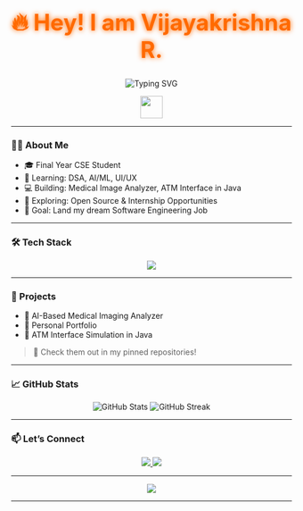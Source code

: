 <div align="center">
  <h1 style="color: #FF6A00; font-weight: bold; font-size: 2.9em; text-shadow: 0 0 10px #FF6A00;">
    🔥 Hey! I am Vijayakrishna R.
  </h1>
  <p>
    <img src="https://readme-typing-svg.demolab.com?font=Fira+Code&pause=1000&color=FF6A00&width=600&lines=Recent+Computer Science+Graduate;Aspiring+Software+Engineer;Python+%7C+Web+Dev+%7C+AI%2FML+Enthusiast" alt="Typing SVG"/>
  </p>
</div>

<p align="center">
  <img src="https://media.giphy.com/media/hvRJCLFzcasrR4ia7z/giphy.gif" width="40px"/>
</p>

---

### 👨‍💻 About Me

- 🎓 Final Year CSE Student 
- 🌱 Learning: DSA, AI/ML, UI/UX
- 💻 Building: Medical Image Analyzer, ATM Interface in Java  
- 🔭 Exploring: Open Source & Internship Opportunities  
- 🎯 Goal: Land my dream Software Engineering Job  

---

### 🛠️ Tech Stack

<p align="center">
  <img src="https://skillicons.dev/icons?i=python,java,html,css,js,react,nodejs,mongodb,git,github"/>
</p>

---

### 🚀 Projects

- 🧠 AI-Based Medical Imaging Analyzer
- 💬 Personal Portfolio
- 🏧 ATM Interface Simulation in Java

> 📂 Check them out in my pinned repositories!

---

### 📈 GitHub Stats

<p align="center">
  <img src="https://github-readme-stats.vercel.app/api?username=VIJAYAKRISHNA7&show_icons=true&theme=github_dark" alt="GitHub Stats"/>
  <img src="https://github-readme-streak-stats.herokuapp.com/?user=VIJAYAKRISHNA7&theme=dark" alt="GitHub Streak"/>
</p>

---

### 📫 Let’s Connect

<p align="center">
  <a href="https://www.linkedin.com/in/vijayakrishnaramesh/" target="_blank">
    <img src="https://img.shields.io/badge/LinkedIn-0A66C2?style=for-the-badge&logo=linkedin&logoColor=white"/>
  </a>
  <a href="rvkvijayakrishna0714@gmail.com">
    <img src="https://img.shields.io/badge/Gmail-D14836?style=for-the-badge&logo=gmail&logoColor=white"/>
  </a>
</p>

---

<p align="center">
  <img src="https://quotes-github-readme.vercel.app/api?type=horizontal&theme=tokyonight"/>
</p>

---
